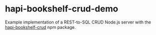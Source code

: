 # hapi-bookshelf-crud-demo
Example implementation of a REST-to-SQL CRUD Node.js server with the [hapi-bookshelf-crud](https://github.com/codebulb/hapi-bookshelf-crud) npm package.
